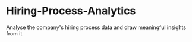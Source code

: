 # Hiring-Process-Analytics
Analyse the company's hiring process data and draw meaningful insights from it
